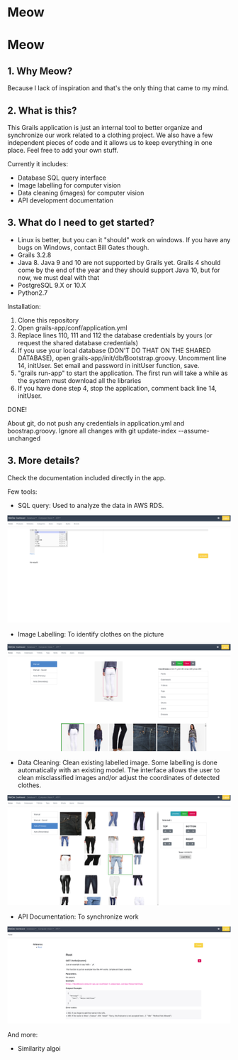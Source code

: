 # Meow

# Meow

## 1. Why Meow?

Because I lack of inspiration and that's the only thing that came to my mind.

## 2. What is this?

This Grails application is just an internal tool to better organize and synchronize our work related to a clothing project. We also have a few independent pieces of code and it allows us to keep everything in one place. Feel free to add your own stuff.

Currently it includes:
- Database SQL query interface
- Image labelling for computer vision
- Data cleaning (images) for computer vision
- API development documentation

## 3. What do I need to get started? 

- Linux is better, but you can it "should" work on windows. If you have any bugs on Windows, contact Bill Gates though. 
- Grails 3.2.8
- Java 8. Java 9 and 10 are not supported by Grails yet. Grails 4 should come by the end of the year and they should support Java 10, but for now, we must deal with that
- PostgreSQL 9.X or 10.X 
- Python2.7

Installation: 
1. Clone this repository
2. Open grails-app/conf/application.yml
3. Replace lines 110, 111 and 112 the database credentials by yours (or request the shared database credentials)
4. If you use your local database (DON'T DO THAT ON THE SHARED DATABASE), open grails-app/init/db/Bootstrap.groovy. Uncomment line 14, initUser. Set email and password in initUser function, save.
4. "grails run-app" to start the application. The first run will take a while as the system must download all the libraries
5. If you have done step 4, stop the application, comment back line 14, initUser. 

DONE!

About git, do not push any credentials in application.yml and boostrap.groovy. 
Ignore all changes with git update-index --assume-unchanged <file>

## 3. More details?

Check the documentation included directly in the app.

Few tools:

- SQL query: Used to analyze the data in AWS RDS. 

![alt text](https://raw.githubusercontent.com/MatthieuBlais/grails-clothing-tool/master/doc/sql_query.png)


- Image Labelling: To identify clothes on the picture

![alt text](https://raw.githubusercontent.com/MatthieuBlais/grails-clothing-tool/master/doc/label_image.png)

- Data Cleaning: Clean existing labelled image. Some labelling is done automatically with an existing model. The interface allows the user to clean misclassified images and/or adjust the coordinates of detected clothes.

![alt text](https://raw.githubusercontent.com/MatthieuBlais/grails-clothing-tool/master/doc/cleaning.png)

- API Documentation: To synchronize work

![alt text](https://raw.githubusercontent.com/MatthieuBlais/grails-clothing-tool/master/doc/api.png)


And more:
- Similarity algoi

